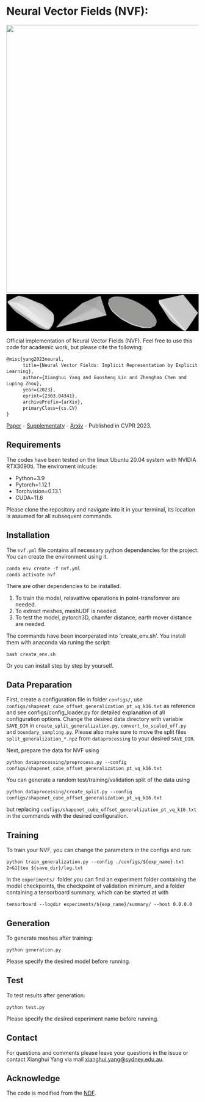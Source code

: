 # Neural Vector Fields (NVF):
<img src="./vis/reconstruction_black.gif" data-canonical-src="./vis/reconstruction_black.gif" width="1200" height="700" />
<img src="./vis/deform.gif" data-canonical-src="./vis/reconstruction_black.gif"/>

Official implementation of Neural Vector Fields (NVF). Feel free to use this code for academic work, but please cite the following:
```
@misc{yang2023neural,
      title={Neural Vector Fields: Implicit Representation by Explicit Learning}, 
      author={Xianghui Yang and Guosheng Lin and Zhenghao Chen and Luping Zhou},
      year={2023},
      eprint={2303.04341},
      archivePrefix={arXiv},
      primaryClass={cs.CV}
}
```
[Paper]() -
[Supplementaty]() -
[Arxiv](https://arxiv.org/abs/2303.04341) -
Published in CVPR 2023.

## Requirements
The codes have been tested on the linux Ubuntu 20.04 system with NVIDIA RTX3090ti. The enviroment inlcude:
* Python=3.9
* Pytorch=1.12.1
* Torchvision=0.13.1
* CUDA=11.6
  
Please clone the repository and navigate into it in your terminal, its location is assumed for all subsequent commands.

## Installation
The `nvf.yml` file contains all necessary python dependencies for the project. You can create the environment using it. 
```
conda env create -f nvf.yml
conda activate nvf
```
There are other dependencies to be installed.

1. To train the model, relavattive operations in point-transfomrer are needed. 
2. To extract meshes, meshUDF is needed. 
3. To test the model, pytorch3D, chamfer distance, earth mover distance are needed. 

The commands have been incorperated into 'create_env.sh'. You install them with anaconda via runing the script:
```
bash create_env.sh
```
Or you can install step by step by yourself.

## Data Preparation
First, create a configuration file in folder `configs/`, use `configs/shapenet_cube_offset_generalization_pt_vq_k16.txt` as reference and see configs/config_loader.py for detailed explanation of all configuration options. Change the desired data directory with variable `SAVE_DIR` in `create_split_generalization.py`, `convert_to_scaled_off.py ` and `boundary_sampling.py`. Please also make sure to move the split files `split_generalization_*.npz` from `dataprocessing` to your desired `SAVE_DIR`.

Next, prepare the data for NVF using
```
python dataprocessing/preprocess.py --config configs/shapenet_cube_offset_generalization_pt_vq_k16.txt
```
You can generate a random test/training/validation split of the data using
```
python dataprocessing/create_split.py --config configs/shapenet_cube_offset_generalization_pt_vq_k16.txt
```
but replacing `configs/shapenet_cube_offset_generalization_pt_vq_k16.txt` in the commands with the desired configuration.

## Training
To train your NVF, you can change the parameters in the configs and run:
```
python train_generalization.py --config ./configs/${exp_name}.txt 2>&1|tee ${save_dir}/log.txt
```
In the `experiments/ `folder you can find an experiment folder containing the model checkpoints, the checkpoint of validation minimum, and a folder containing a tensorboard summary, which can be started at with
```
tensorboard --logdir experiments/${exp_name}/summary/ --host 0.0.0.0
```
## Generation
To generate meshes after training:
```
python generation.py
```
Please specify the desired model before running.
## Test
To test results after generation:
```
python test.py
```
Please specify the desired experiment name before running.

## Contact
For questions and comments please leave your questions in the issue or contact Xianghui Yang via mail xianghui.yang@sydney.edu.au.

## Acknowledge
The code is modified from the [NDF](https://github.com/jchibane/ndf).


